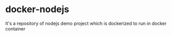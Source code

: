 # docker-nodejs
It's a repository of nodejs demo project which is dockerized to run in docker container
